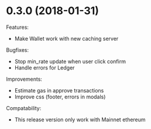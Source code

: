 # 0.3.0 (2018-01-31)
Features: 
- Make Wallet work with new caching server 

Bugfixes:
- Stop min_rate update when user click confirm
- Handle errors for Ledger

Improvements:
- Estimate gas in approve transactions
- Improve css (footer, errors in modals)

Compatability:
- This release version only work with Mainnet ethereum

